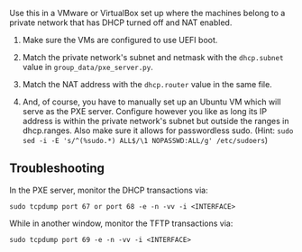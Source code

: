 Use this in a VMware or VirtualBox set up where the machines belong
to a private network that has DHCP turned off and NAT enabled.

1. Make sure the VMs are configured to use UEFI boot.

2. Match the private network's subnet and netmask with the `dhcp.subnet`
   value in `group_data/pxe_server.py`.

3. Match the NAT address with the `dhcp.router` value in the same file.

4. And, of course, you have to manually set up an Ubuntu VM which will serve as
   the PXE server. Configure however you like as long its IP address is within the
   private network's subnet but outside the ranges in dhcp.ranges. Also make sure
   it allows for passwordless sudo.
   (Hint: `sudo sed -i -E 's/^(%sudo.*) ALL$/\1 NOPASSWD:ALL/g' /etc/sudoers`)


Troubleshooting
---------------

In the PXE server, monitor the DHCP transactions via:

```
sudo tcpdump port 67 or port 68 -e -n -vv -i <INTERFACE>
```

While in another window, monitor the TFTP transactions via:

```
sudo tcpdump port 69 -e -n -vv -i <INTERFACE>
```
